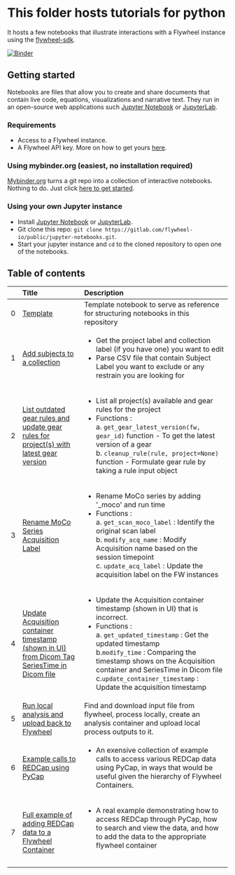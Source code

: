 # This folder hosts tutorials for python

It hosts a few notebooks that illustrate interactions with a Flywheel instance using the 
[flywheel-sdk](https://flywheel-io.gitlab.io/product/backend/sdk/branches/master/python/index.html).

[![Binder](https://mybinder.org/badge_logo.svg)](https://mybinder.org/v2/gl/flywheel-io%2Fpublic%2Fflywheel-tutorials/master?filepath=python%2FTOC.ipynb)

## Getting started

Notebooks are files that allow you to create and share documents that contain live code, equations, 
visualizations and narrative text. They run in an open-source web applications such [Jupyter Notebook](https://jupyter.org) 
or [JupyterLab](https://jupyter.org). 


### Requirements

* Access to a Flywheel instance.
* A Flywheel API key. More on how to get yours [here](https://flywheel-io.gitlab.io/product/backend/sdk/branches/master/python/getting_started.html#api-key).

### Using mybinder.org (easiest, no installation required)  

[Mybinder.org](https://mybinder.org/) turns a git repo into a collection of interactive notebooks. 
Nothing to do. Just click [here to get started](https://mybinder.org/v2/gl/flywheel-io%2Fpublic%2Fflywheel-tutorials/master?filepath=python%2FTOC.ipynb). 

### Using your own Jupyter instance

* Install [Jupyter Notebook](https://jupyter.org) or [JupyterLab](https://jupyter.org).
* Git clone this repo: `git clone https://gitlab.com/flywheel-io/public/jupyter-notebooks.git`.
* Start your jupyter instance and `cd` to the cloned repository to open one of the notebooks.


## Table of contents

|     | Title        | Description             |
| --- |:-------------|:------------------------|
| 0 | [Template](https://gitlab.com/flywheel-io/public/jupyter-notebooks/-/blob/master/template.ipynb) | Template notebook to serve as reference for structuring notebooks in this repository |
| 1 | [Add subjects to a collection](https://gitlab.com/flywheel-io/public/jupyter-notebooks/-/blob/master/add-to-collection-excluding-subjects-in-csv.ipynb )|  <ul><li>Get the project label and collection label (if you have one) you want to edit </li> <li>Parse CSV file that contain Subject Label you want to exclude or any restrain you are looking for </li>|
| 2 | [List outdated gear rules and update gear rules for project(s) with latest gear version](https://gitlab.com/flywheel-io/public/jupyter-notebooks/-/blob/master/find-outdated-gear-rule-and-update-with-latest-version.ipynb)  | <ul><li> List all project(s) available and gear rules for the project  <br> <li>Functions :<br> a. `get_gear_latest_version(fw, gear_id)` function - To get the latest version of a gear <br> b. `cleanup_rule(rule, project=None)` function - Formulate gear rule by taking a rule input object  |
| 3 | [Rename MoCo Series Acquisition Label](https://gitlab.com/flywheel-io/public/jupyter-notebooks/-/blob/master/rename-moco-and-acq-label.ipynb) | <ul><li> Rename MoCo series by adding '_moco' and run time <br><li>Functions : <br> a.  `get_scan_moco_label` : Identify the original scan label<br>b.  `modify_acq_name` : Modify Acquisition name based on the session timepoint<br>c.  `update_acq_label` : Update the acquisition label on the FW instances  |
| 4 | [ Update Acquisition container timestamp (shown in UI) from Dicom Tag SeriesTime in Dicom file ](https://gitlab.com/flywheel-io/public/jupyter-notebooks/-/blob/master/edit-acquisition-timestamp.ipynb) | <ul><li>Update the Acquisition container timestamp (shown in UI) that is incorrect.<br><li>Functions :<br> a.  `get_updated_timestamp` : Get the updated timestamp <br>b.`modify_time` : Comparing the timestamp shows on the Acquisition container and SeriesTime in Dicom file <br>c.`update_container_timestamp` : Update the acquisition timestamp  <br> |
| 5 | [Run local analysis and upload back to Flywheel](local-analysis-notebook-on-ss-ce.ipynb) | Find and download input file from flywheel, process locally, create an analysis container and upload local process outputs to it. <br>|
| 6 | [Example calls to REDCap using PyCap](https://gitlab.com/flywheel-io/public/flywheel-tutorials/-/blob/master/python/RedCap_Intergration.ipynb) | <ul><li>An exensive collection of example calls to access various REDCap data using PyCap, in ways that would be useful given the hierarchy of Flywheel Containers. <br> |
| 7 | [Full example of adding REDCap data to a Flywheel Container](https://gitlab.com/flywheel-io/public/flywheel-tutorials/-/blob/master/python/add-redcap-data-to-flywheel-container.ipynb) | <ul><li> A real example demonstrating how to access REDCap through PyCap, how to search and view the data, and how to add the data to the appropriate flywheel container </li><br> |
